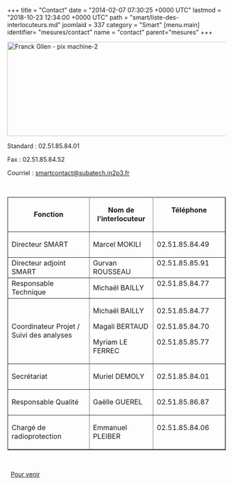 +++
title = "Contact"
date = "2014-02-07 07:30:25 +0000 UTC"
lastmod = "2018-10-23 12:34:00 +0000 UTC"
path = "smart/liste-des-interlocuteurs.md"
joomlaid = 337
category = "Smart"
[menu.main]
  identifier= "mesures/contact"
  name = "contact"
  parent="mesures"
+++
<p><img src="images/SMART/Franck_Gllen_-_pix_machine-2.jpg" alt="Franck Gllen - pix machine-2" title="(c) Franck Gllen - pix machine-2" width="676" height="217"/></p>
<p>Standard : 02.51.85.84.01</p>
<p>Fax : 02.51.85.84.52</p>
<p>Courriel : <a href="mailto:smartcontact@subatech.in2p3.fr">smartcontact@subatech.in2p3.fr</a></p>
<p> </p>
<table cellpadding="0" border="1">
<thead>
<tr>
<td>
<p align="center"><strong>Fonction</strong></p>
</td>
<td>
<p align="center"><strong>Nom de l’interlocuteur</strong></p>
</td>
<td width="149" valign="top">
<p align="center"><strong>Téléphone</strong></p>
</td>
</tr>
</thead>
<tbody>
<tr>
<td>
<p>Directeur SMART</p>
</td>
<td>
<p>Marcel MOKILI</p>
</td>
<td width="149" valign="top">
<p>02.51.85.84.49</p>
</td>
</tr>
<tr>
<td>Directeur adjoint SMART</td>
<td>Gurvan ROUSSEAU</td>
<td width="149" valign="top">02.51.85.85.91</td>
</tr>
<tr>
<td>Responsable Technique</td>
<td>Michaël BAILLY</td>
<td width="149" valign="top">02.51.85.84.77</td>
</tr>
<tr>
<td>
<p>Coordinateur Projet / Suivi des analyses</p>
</td>
<td>
<p>Michaël BAILLY</p>
<p>Magali BERTAUD</p>
<p>Myriam LE FERREC</p>
</td>
<td width="149" valign="top">
<p>02.51.85.84.77</p>
<p>02.51.85.84.70</p>
<p>02.51.85.85.77</p>
</td>
</tr>
<tr>
<td>
<p>Secrétariat</p>
</td>
<td>
<p>Muriel DEMOLY</p>
</td>
<td width="149" valign="top">
<p>02.51.85.84.01</p>
</td>
</tr>
<tr>
<td>
<p>Responsable Qualité</p>
</td>
<td>
<p>Gaëlle GUEREL</p>
</td>
<td width="149" valign="top">
<p>02.51.85.86.87</p>
</td>
</tr>
<tr>
<td>
<p>Chargé de radioprotection</p>
</td>
<td>
<p>Emmanuel PLEIBER</p>
</td>
<td width="149" valign="top">
<p>02.51.85.84.06</p>
</td>
</tr>
</tbody>
</table>
<p> </p>
<p>  <a href="fr/laboratoire/venir-a-subatech/plan-dacces">Pour venir</a></p>